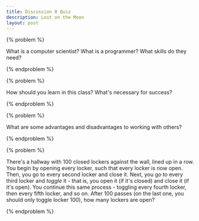 ```yaml
---
title: Discussion 0 Quiz
description: Lost on the Moon
layout: post
---
```


{% problem %}

What is a computer scientist? What is a programmer? What skills do they need?

{% endproblem %}



{% problem %}

How should you learn in this class? What's necessary for success?

{% endproblem %}



{% problem %}

What are some advantages and disadvantages to working with others?

{% endproblem %}



{% problem %}

There's a hallway with 100 closed lockers against the wall, lined up in a row. You begin by opening every locker, such that every locker is now open. Then, you go to every second locker and close it. Next, you go to every third locker and _toggle_ it - that is, you open it (if it's closed) and close it (if it's open). You continue this same process - toggling every fourth locker, then every fifth locker, and so on. After 100 passes (on the last one, you should only toggle locker 100), how many lockers are open?

{% endproblem %}


<!-- {% problem %}

Expected value is defined as the average value of a series of outcomes, weighted by the probabilities of their occurrences. That is,

$$
\mathbb{E}[X] = x_1p_1 + x_2p_2 + \cdots + x_np_n
$$

For instance, the expected value of a dice roll is 3.5, since

$$
\frac{1}{6}(1 + 2 + 3 + 4 + 5 + 6) = 3.5
$$

Your TA walks up to you in section and asks if he can play a game of chance. Instead of calling him a scam and running away, you decide to hear him out. The rules are as follows:

* You have the option to throw a die up to three times.
* You will earn the face value of the die in dollars.
* You have the option to stop after each throw and walk away with the money earned.

What is the expected payoff of this game (assuming you play optimally)?

{% endproblem %} -->
